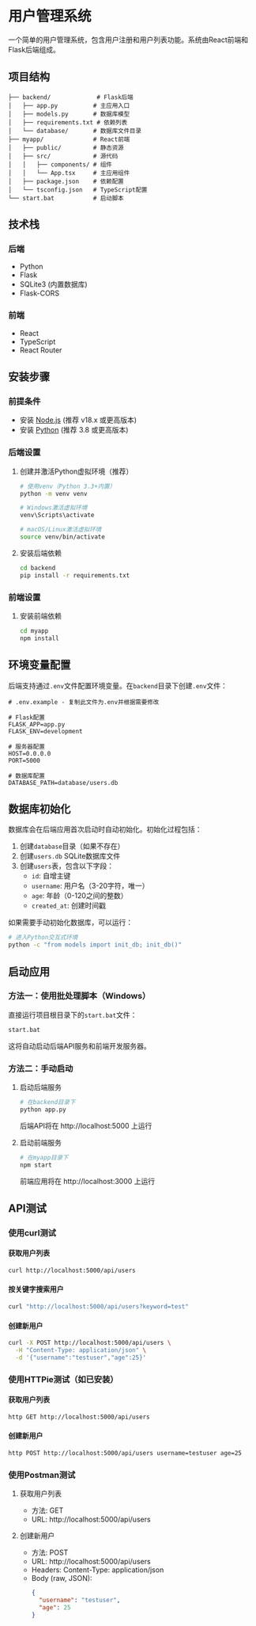 # 用户管理系统

一个简单的用户管理系统，包含用户注册和用户列表功能。系统由React前端和Flask后端组成。

## 项目结构

```
├── backend/             # Flask后端
│   ├── app.py          # 主应用入口
│   ├── models.py       # 数据库模型
│   ├── requirements.txt # 依赖列表
│   └── database/       # 数据库文件目录
├── myapp/              # React前端
│   ├── public/         # 静态资源
│   ├── src/            # 源代码
│   │   ├── components/ # 组件
│   │   └── App.tsx     # 主应用组件
│   ├── package.json    # 依赖配置
│   └── tsconfig.json   # TypeScript配置
└── start.bat           # 启动脚本
```

## 技术栈

### 后端
- Python 
- Flask 
- SQLite3 (内置数据库)
- Flask-CORS 

### 前端
- React 
- TypeScript 
- React Router 

## 安装步骤

### 前提条件
- 安装 [Node.js](https://nodejs.org/) (推荐 v18.x 或更高版本)
- 安装 [Python](https://www.python.org/) (推荐 3.8 或更高版本)

### 后端设置

1. 创建并激活Python虚拟环境（推荐）

   ```bash
   # 使用venv（Python 3.3+内置）
   python -m venv venv
   
   # Windows激活虚拟环境
   venv\Scripts\activate
   
   # macOS/Linux激活虚拟环境
   source venv/bin/activate
   ```

2. 安装后端依赖

   ```bash
   cd backend
   pip install -r requirements.txt
   ```

### 前端设置

1. 安装前端依赖

   ```bash
   cd myapp
   npm install
   ```

## 环境变量配置

后端支持通过`.env`文件配置环境变量。在`backend`目录下创建`.env`文件：

```
# .env.example - 复制此文件为.env并根据需要修改

# Flask配置
FLASK_APP=app.py
FLASK_ENV=development

# 服务器配置
HOST=0.0.0.0
PORT=5000

# 数据库配置
DATABASE_PATH=database/users.db
```

## 数据库初始化

数据库会在后端应用首次启动时自动初始化。初始化过程包括：

1. 创建`database`目录（如果不存在）
2. 创建`users.db` SQLite数据库文件
3. 创建`users`表，包含以下字段：
   - `id`: 自增主键
   - `username`: 用户名（3-20字符，唯一）
   - `age`: 年龄（0-120之间的整数）
   - `created_at`: 创建时间戳

如果需要手动初始化数据库，可以运行：

```bash
# 进入Python交互式环境
python -c "from models import init_db; init_db()"
```

## 启动应用

### 方法一：使用批处理脚本（Windows）

直接运行项目根目录下的`start.bat`文件：

```bash
start.bat
```

这将自动启动后端API服务和前端开发服务器。

### 方法二：手动启动

1. 启动后端服务

   ```bash
   # 在backend目录下
   python app.py
   ```

   后端API将在 http://localhost:5000 上运行

2. 启动前端服务

   ```bash
   # 在myapp目录下
   npm start
   ```

   前端应用将在 http://localhost:3000 上运行

## API测试

### 使用curl测试

#### 获取用户列表

```bash
curl http://localhost:5000/api/users
```

#### 按关键字搜索用户

```bash
curl "http://localhost:5000/api/users?keyword=test"
```

#### 创建新用户

```bash
curl -X POST http://localhost:5000/api/users \
  -H "Content-Type: application/json" \
  -d '{"username":"testuser","age":25}'
```

### 使用HTTPie测试（如已安装）

#### 获取用户列表

```bash
http GET http://localhost:5000/api/users
```

#### 创建新用户

```bash
http POST http://localhost:5000/api/users username=testuser age=25
```

### 使用Postman测试

1. 获取用户列表
   - 方法: GET
   - URL: http://localhost:5000/api/users

2. 创建新用户
   - 方法: POST
   - URL: http://localhost:5000/api/users
   - Headers: Content-Type: application/json
   - Body (raw, JSON): 
     ```json
     {
       "username": "testuser",
       "age": 25
     }
     ```